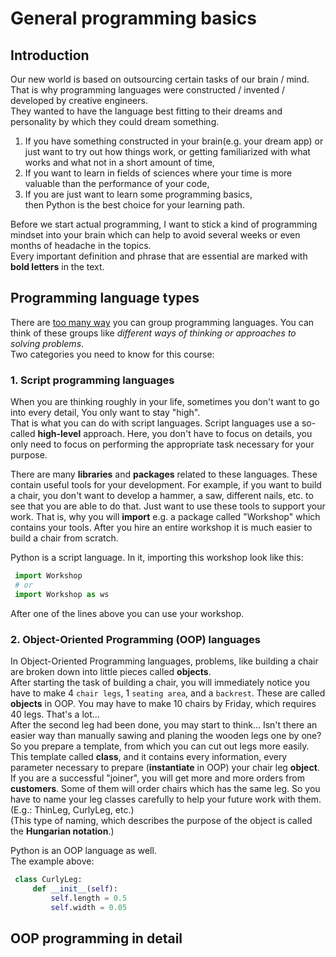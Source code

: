 # General programming basics
## Introduction
Our new world is based on outsourcing certain tasks of our brain / mind.  
That is why programming languages were constructed / invented / developed by creative engineers.  
They wanted to have the language best fitting to their dreams and personality by which they could dream something. 
1. If you have something constructed in your brain(e.g. your dream app) or just want to try out how things work, 
or getting familiarized with what works and what not in a short amount of time,
2. If you want to learn in fields of sciences where your time is more valuable than the performance of your code,
3. If you are just want to learn some programming basics,  
then Python is the best choice for your learning path.

Before we start actual programming, I want to stick a kind of programming mindset into your brain 
which can help to avoid several weeks or even months of headache in the topics.  
Every important definition and phrase that are essential are marked with **bold letters** in the text.

## Programming language types
There are [too many way](https://softwareengineering.stackexchange.com/questions/17976/how-many-types-of-programming-languages-are-there) you can group programming languages. 
You can think of these groups like *different ways of thinking or approaches to solving problems*.  
Two categories you need to know for this course:

### 1. **Script** programming languages  
   When you are thinking roughly in your life, sometimes you don't want to go into every detail, You only want to stay "high".  
   That is what you can do with script languages. Script languages use a so-called **high-level** approach. 
   Here, you don't have to focus on details, you only need to focus on performing the appropriate task necessary for your purpose.  
   
   There are many **libraries** and **packages** related to these languages. These contain useful tools for your development.
   For example, if you want to build a chair, you don't want to develop a hammer, a saw, different nails, etc. to see that you are able to do that. 
   Just want to use these tools to support your work. That is, why you will **import** e.g. a package called "Workshop" which contains your tools.
   After you hire an entire workshop it is much easier to build a chair from scratch.

   Python is a script language. In it, importing this workshop look like this:
   ```python
    import Workshop
    # or
    import Workshop as ws
   ```
   After one of the lines above you can use your workshop.
   
### 2. Object-Oriented Programming (OOP) languages
   In Object-Oriented Programming languages, problems, like building a chair are broken down into little pieces called **objects**.  
   After starting the task of building a chair, you will immediately notice you have to make 4 `chair legs`, 1 `seating area`, and a `backrest`.
   These are called **objects** in OOP. You may have to make 10 chairs by Friday, which requires 40 legs. That's a lot...   
   After the second leg had been done, you may start to think... Isn't there an easier way than manually sawing and planing the wooden legs one by one?
   So you prepare a template, from which you can cut out legs more easily. This template called **class**, 
   and it contains every information, every parameter necessary to prepare (**instantiate** in OOP) your chair leg **object**.
   If you are a successful "joiner", you will get more and more orders from **customers**. Some of them will order chairs which has the same leg.
   So you have to name your leg classes carefully to help your future work with them. (E.g.: ThinLeg, CurlyLeg, etc.)  
   (This type of naming, which describes the purpose of the object is called the **Hungarian notation**.)
   
   Python is an OOP language as well.  
   The example above:  
   ```python
    class CurlyLeg:
        def __init__(self):
            self.length = 0.5
            self.width = 0.05
   ```

## OOP programming in detail

